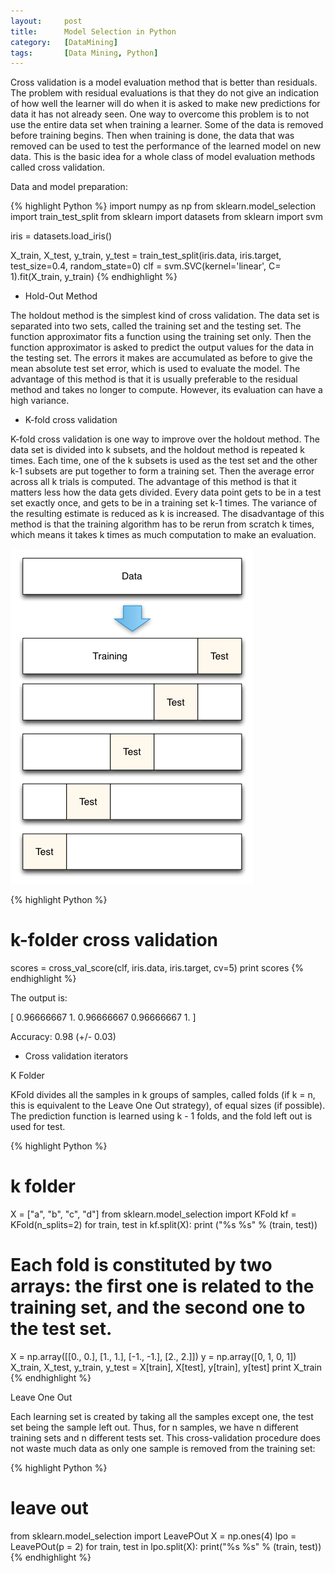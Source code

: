 ```yaml
---
layout:     post
title:      Model Selection in Python
category:   [DataMining] 
tags:       [Data Mining, Python]
---
```


Cross validation is a model evaluation method that is better than residuals. The problem with residual evaluations is that they do not give an indication of how well the learner will do when it is asked to make new predictions for data it has not already seen. One way to overcome this problem is to not use the entire data set when training a learner. Some of the data is removed before training begins. Then when training is done, the data that was removed can be used to test the performance of the learned model on new data. This is the basic idea for a whole class of model evaluation methods called cross validation.

Data and model preparation:

{% highlight Python %}
import numpy as np
from sklearn.model_selection import train_test_split
from sklearn import datasets
from sklearn import svm

iris = datasets.load_iris()

X_train, X_test, y_train, y_test = train_test_split(iris.data, iris.target, test_size=0.4, random_state=0)
clf = svm.SVC(kernel='linear', C= 1).fit(X_train, y_train)
{% endhighlight %}

* Hold-Out Method

The holdout method is the simplest kind of cross validation. The data set is separated into two sets, called the training set and the testing set. The function approximator fits a function using the training set only. Then the function approximator is asked to predict the output values for the data in the testing set. The errors it makes are accumulated as before to give the mean absolute test set error, which is used to evaluate the model. The advantage of this method is that it is usually preferable to the residual method and takes no longer to compute. However, its evaluation can have a high variance. 

* K-fold cross validation

K-fold cross validation is one way to improve over the holdout method. The data set is divided into k subsets, and the holdout method is repeated k times. Each time, one of the k subsets is used as the test set and the other k-1 subsets are put together to form a training set. Then the average error across all k trials is computed. The advantage of this method is that it matters less how the data gets divided. Every data point gets to be in a test set exactly once, and gets to be in a training set k-1 times. The variance of the resulting estimate is reduced as k is increased. The disadvantage of this method is that the training algorithm has to be rerun from scratch k times, which means it takes k times as much computation to make an evaluation. 

![](/images/ML/cross_validation_diagram.png)

{% highlight Python %}
# k-folder cross validation
scores = cross_val_score(clf, iris.data, iris.target, cv=5)
print scores
{% endhighlight %}

The output is:

[ 0.96666667  1.          0.96666667  0.96666667  1.        ]

Accuracy: 0.98 (+/- 0.03)

* Cross validation iterators

K Folder

KFold divides all the samples in k groups of samples, called folds (if k = n, this is equivalent to the Leave One Out strategy), of equal sizes (if possible). The prediction function is learned using k - 1 folds, and the fold left out is used for test.

{% highlight Python %}
# k folder
X = ["a", "b", "c", "d"]
from sklearn.model_selection import KFold
kf = KFold(n_splits=2)
for train, test in kf.split(X):
    print ("%s %s" % (train, test))
# Each fold is constituted by two arrays: the first one is related to the training set, and the second one to the test set.
X = np.array([[0., 0.], [1., 1.], [-1., -1.], [2., 2.]])
y = np.array([0, 1, 0, 1])
X_train, X_test, y_train, y_test = X[train], X[test], y[train], y[test]
print X_train
{% endhighlight %}

Leave One Out 

Each learning set is created by taking all the samples except one, the test set being the sample left out. Thus, for n samples, we have n different training sets and n different tests set. This cross-validation procedure does not waste much data as only one sample is removed from the training set:

{% highlight Python %}
# leave out
from sklearn.model_selection import LeavePOut
X = np.ones(4)
lpo = LeavePOut(p = 2)
for train, test in lpo.split(X):
    print("%s %s" % (train, test))
{% endhighlight %}



